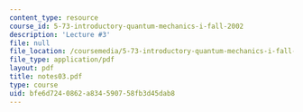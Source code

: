 ```yaml
---
content_type: resource
course_id: 5-73-introductory-quantum-mechanics-i-fall-2002
description: 'Lecture #3'
file: null
file_location: /coursemedia/5-73-introductory-quantum-mechanics-i-fall-2002/bfe6d7240862a834590758fb3d45dab8_notes03.pdf
file_type: application/pdf
layout: pdf
title: notes03.pdf
type: course
uid: bfe6d724-0862-a834-5907-58fb3d45dab8
---
```

